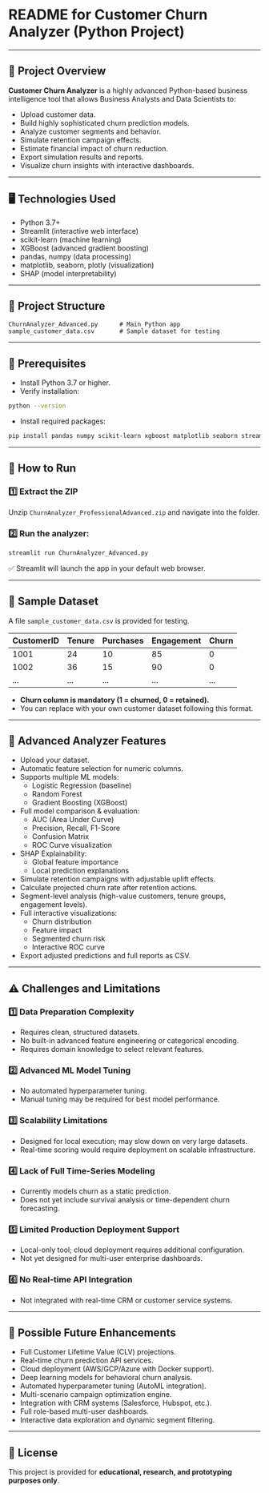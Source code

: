 # README for Customer Churn Analyzer (Python Project)

---

## 📝 Project Overview

**Customer Churn Analyzer** is a highly advanced Python-based business intelligence tool that allows Business Analysts and Data Scientists to:

- Upload customer data.
- Build highly sophisticated churn prediction models.
- Analyze customer segments and behavior.
- Simulate retention campaign effects.
- Estimate financial impact of churn reduction.
- Export simulation results and reports.
- Visualize churn insights with interactive dashboards.

---

## 🖥️ Technologies Used

- Python 3.7+
- Streamlit (interactive web interface)
- scikit-learn (machine learning)
- XGBoost (advanced gradient boosting)
- pandas, numpy (data processing)
- matplotlib, seaborn, plotly (visualization)
- SHAP (model interpretability)

---

## 📂 Project Structure

```
ChurnAnalyzer_Advanced.py      # Main Python app
sample_customer_data.csv       # Sample dataset for testing
```

---

## 🔧 Prerequisites

- Install Python 3.7 or higher.
- Verify installation:

```bash
python --version
```

- Install required packages:

```bash
pip install pandas numpy scikit-learn xgboost matplotlib seaborn streamlit plotly shap
```

---

## 🚀 How to Run

### 1️⃣ Extract the ZIP

Unzip `ChurnAnalyzer_ProfessionalAdvanced.zip` and navigate into the folder.

### 2️⃣ Run the analyzer:

```bash
streamlit run ChurnAnalyzer_Advanced.py
```

✅ Streamlit will launch the app in your default web browser.

---

## 📄 Sample Dataset

A file `sample_customer_data.csv` is provided for testing.

| CustomerID | Tenure | Purchases | Engagement | Churn |
|------------|--------|-----------|------------|-------|
| 1001 | 24 | 10 | 85 | 0 |
| 1002 | 36 | 15 | 90 | 0 |
| ... | ... | ... | ... | ... |

- **Churn column is mandatory (1 = churned, 0 = retained).**
- You can replace with your own customer dataset following this format.

---

## 🔬 Advanced Analyzer Features

- Upload your dataset.
- Automatic feature selection for numeric columns.
- Supports multiple ML models:
  - Logistic Regression (baseline)
  - Random Forest
  - Gradient Boosting (XGBoost)
- Full model comparison & evaluation:
  - AUC (Area Under Curve)
  - Precision, Recall, F1-Score
  - Confusion Matrix
  - ROC Curve visualization
- SHAP Explainability:
  - Global feature importance
  - Local prediction explanations
- Simulate retention campaigns with adjustable uplift effects.
- Calculate projected churn rate after retention actions.
- Segment-level analysis (high-value customers, tenure groups, engagement levels).
- Full interactive visualizations:
  - Churn distribution
  - Feature impact
  - Segmented churn risk
  - Interactive ROC curve
- Export adjusted predictions and full reports as CSV.

---

## ⚠ Challenges and Limitations

### 1️⃣ Data Preparation Complexity
- Requires clean, structured datasets.
- No built-in advanced feature engineering or categorical encoding.
- Requires domain knowledge to select relevant features.

### 2️⃣ Advanced ML Model Tuning
- No automated hyperparameter tuning.
- Manual tuning may be required for best model performance.

### 3️⃣ Scalability Limitations
- Designed for local execution; may slow down on very large datasets.
- Real-time scoring would require deployment on scalable infrastructure.

### 4️⃣ Lack of Full Time-Series Modeling
- Currently models churn as a static prediction.
- Does not yet include survival analysis or time-dependent churn forecasting.

### 5️⃣ Limited Production Deployment Support
- Local-only tool; cloud deployment requires additional configuration.
- Not yet designed for multi-user enterprise dashboards.

### 6️⃣ No Real-time API Integration
- Not integrated with real-time CRM or customer service systems.

---

## 🔮 Possible Future Enhancements

- Full Customer Lifetime Value (CLV) projections.
- Real-time churn prediction API services.
- Cloud deployment (AWS/GCP/Azure with Docker support).
- Deep learning models for behavioral churn analysis.
- Automated hyperparameter tuning (AutoML integration).
- Multi-scenario campaign optimization engine.
- Integration with CRM systems (Salesforce, Hubspot, etc.).
- Full role-based multi-user dashboards.
- Interactive data exploration and dynamic segment filtering.

---

## 📄 License
This project is provided for **educational, research, and prototyping purposes only**.

